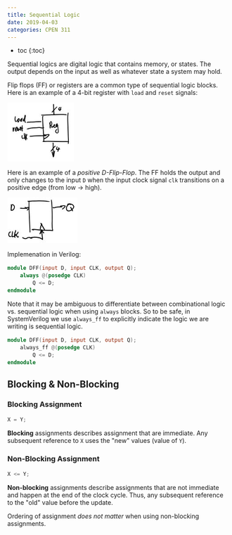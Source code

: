 ```yaml
---
title: Sequential Logic
date: 2019-04-03
categories: CPEN 311
---
```


- toc
{:toc}

Sequential logics are digital logic that contains memory, or states. The output depends on the input as well as whatever state a system may hold.

Flip flops (FF) or registers are a common type of sequential logic blocks. Here is an example of a 4-bit register with `load` and `reset` signals:

![4bitreg](assets/4bitreg.jpg)

Here is an example of a *positive D-Flip-Flop*. The FF holds the output and only changes to the input `D` when the input clock signal `clk` transitions on a positive edge (from low &rarr; high).

![dff](assets/dff.jpg)

Implemenation in Verilog:

```verilog
module DFF(input D, input CLK, output Q);
    always @(posedge CLK)
        Q <= D;
endmodule
```

Note that it may be ambiguous to differentiate between combinational logic vs. sequential logic when using `always` blocks. So to be safe, in SystemVerilog we use `always_ff` to explicitly indicate the logic we are writing is sequential logic.

```verilog
module DFF(input D, input CLK, output Q);
    always_ff @(posedge CLK)
        Q <= D;
endmodule
```

## Blocking & Non-Blocking

### Blocking Assignment

```verilog
X = Y;
```

**Blocking** assignments describes assignment that are immediate. Any subsequent reference to `X` uses the "new" values (value of `Y`).

### Non-Blocking Assignment

```verilog
X <= Y;
```

**Non-blocking** assignments describe assignments that are not immediate and happen at the end of the clock cycle. Thus, any subsequent reference to the "old" value before the update.

Ordering of assignment *does not matter* when using non-blocking assignments.
